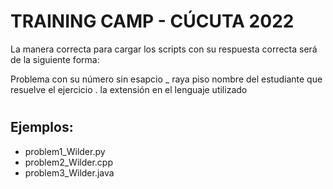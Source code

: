# <h1>TRAINING CAMP - CÚCUTA 2022</h1>
La manera correcta para cargar los scripts con su respuesta correcta será de la siguiente forma:

Problema con su número sin esapcio _ raya piso nombre del estudiante que resuelve el ejercicio . la extensión en el lenguaje utilizado
# <h2>Ejemplos:</h2> 
* problem1_Wilder.py
* problem2_Wilder.cpp
* problem3_Wilder.java